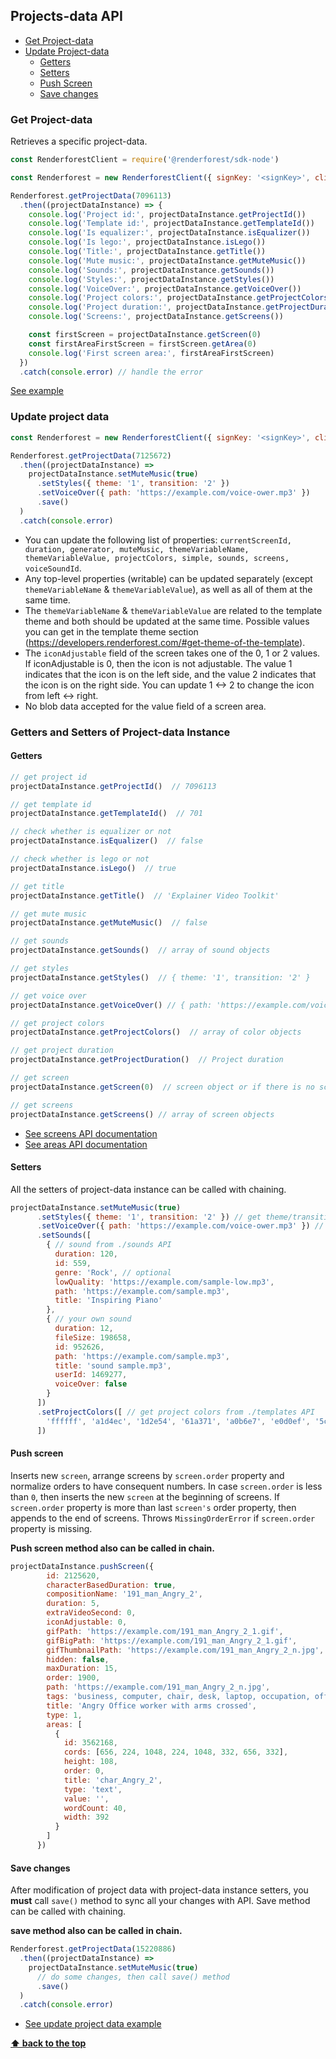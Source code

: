 ## Projects-data API 

  - [Get Project-data](#get-project-data)
  - [Update Project-data](#update-project-data)
    * [Getters](#getters)
    * [Setters](#setters)
    * [Push Screen](#push-screen)
    * [Save changes](#save-changes)

### Get Project-data

Retrieves a specific project-data.

```js
const RenderforestClient = require('@renderforest/sdk-node')

const Renderforest = new RenderforestClient({ signKey: '<signKey>', clientId: -1 })

Renderforest.getProjectData(7096113)
  .then((projectDataInstance) => {
    console.log('Project id:', projectDataInstance.getProjectId())
    console.log('Template id:', projectDataInstance.getTemplateId())
    console.log('Is equalizer:', projectDataInstance.isEqualizer())
    console.log('Is lego:', projectDataInstance.isLego())
    console.log('Title:', projectDataInstance.getTitle())
    console.log('Mute music:', projectDataInstance.getMuteMusic())
    console.log('Sounds:', projectDataInstance.getSounds())
    console.log('Styles:', projectDataInstance.getStyles())
    console.log('VoiceOver:', projectDataInstance.getVoiceOver())
    console.log('Project colors:', projectDataInstance.getProjectColors())
    console.log('Project duration:', projectDataInstance.getProjectDuration())
    console.log('Screens:', projectDataInstance.getScreens())

    const firstScreen = projectDataInstance.getScreen(0)
    const firstAreaFirstScreen = firstScreen.getArea(0)
    console.log('First screen area:', firstAreaFirstScreen)
  })
  .catch(console.error) // handle the error
```
[See example](https://github.com/renderforest/renderforest-sdk-node/blob/master/samples/project-data/get-project-data.js)

### Update project data

```js
const Renderforest = new RenderforestClient({ signKey: '<signKey>', clientId: -1 })

Renderforest.getProjectData(7125672)
  .then((projectDataInstance) =>
    projectDataInstance.setMuteMusic(true)
      .setStyles({ theme: '1', transition: '2' })
      .setVoiceOver({ path: 'https://example.com/voice-ower.mp3' })
      .save()
  )
  .catch(console.error)
```

- You can update the following list of properties: `currentScreenId, duration, generator, muteMusic, themeVariableName, 
  themeVariableValue, projectColors, simple, sounds, screens, voiceSoundId`.
- Any top-level properties (writable) can be updated separately (except `themeVariableName` & `themeVariableValue`), as
  well as all of them at the same time.
- The `themeVariableName` & `themeVariableValue` are related to the template theme and both should be updated at the same 
  time. Possible values you can get in the template theme section 
  (https://developers.renderforest.com/#get-theme-of-the-template).
- The `iconAdjustable` field of the screen takes one of the 0, 1 or 2 values. If iconAdjustable is 0, then the icon is 
  not adjustable. The value 1 indicates that the icon is on the left side, and the value 2 indicates that the icon is on 
  the right side. You can update 1 <-> 2 to change the icon from left <-> right.
- No blob data accepted for the value field of a screen area.

### Getters and Setters of Project-data Instance

#### Getters

```js
// get project id
projectDataInstance.getProjectId()  // 7096113

// get template id
projectDataInstance.getTemplateId()  // 701

// check whether is equalizer or not
projectDataInstance.isEqualizer()  // false

// check whether is lego or not
projectDataInstance.isLego()  // true

// get title
projectDataInstance.getTitle()  // 'Explainer Video Toolkit'

// get mute music
projectDataInstance.getMuteMusic()  // false

// get sounds
projectDataInstance.getSounds()  // array of sound objects

// get styles
projectDataInstance.getStyles()  // { theme: '1', transition: '2' }

// get voice over
projectDataInstance.getVoiceOver() // { path: 'https://example.com/voice-over.mp3' }

// get project colors
projectDataInstance.getProjectColors()  // array of color objects

// get project duration
projectDataInstance.getProjectDuration()  // Project duration

// get screen
projectDataInstance.getScreen(0)  // screen object or if there is no screen, throws error

// get screens
projectDataInstance.getScreens() // array of screen objects
```

- [See screens API documentation](https://github.com/renderforest/renderforest-sdk-node/blob/master/docs/project-data-api/SCREENS_API.md)
- [See areas API documentation](https://github.com/renderforest/renderforest-sdk-node/blob/master/docs/project-data-api/AREAS_API.md)

#### Setters

All the setters of project-data instance can be called with chaining.  

```js
projectDataInstance.setMuteMusic(true)
      .setStyles({ theme: '1', transition: '2' }) // get theme/transition from .templates API
      .setVoiceOver({ path: 'https://example.com/voice-ower.mp3' }) // optional
      .setSounds([
        { // sound from ./sounds API
          duration: 120,
          id: 559,
          genre: 'Rock', // optional
          lowQuality: 'https://example.com/sample-low.mp3',
          path: 'https://example.com/sample.mp3',
          title: 'Inspiring Piano'
        },
        { // your own sound
          duration: 12,
          fileSize: 198658,
          id: 952626,
          path: 'https://example.com/sample.mp3',
          title: 'sound sample.mp3',
          userId: 1469277,
          voiceOver: false
        }
      ])
      .setProjectColors([ // get project colors from ./templates API
        'ffffff', 'a1d4ec', '1d2e54', '61a371', 'a0b6e7', 'e0d0ef', '5c1313', 'b2e1f4', '706bb5', 'b4ddf5'
      ])
``` 

#### Push screen

Inserts new `screen`, arrange screens by `screen.order` property and normalize orders to have consequent numbers.
In case `screen.order` is less than `0`, then inserts the new `screen` at the beginning of screens.
If `screen.order` property is more than last `screen's` order property, then appends to the end of screens.
Throws `MissingOrderError` if `screen.order` property is missing.

**Push screen method also can be called in chain.**

```js
projectDataInstance.pushScreen({
        id: 2125620,
        characterBasedDuration: true,
        compositionName: '191_man_Angry_2',
        duration: 5,
        extraVideoSecond: 0,
        iconAdjustable: 0,
        gifPath: 'https://example.com/191_man_Angry_2_1.gif',
        gifBigPath: 'https://example.com/191_man_Angry_2_1.gif',
        gifThumbnailPath: 'https://example.com/191_man_Angry_2_n.jpg',
        hidden: false,
        maxDuration: 15,
        order: 1900,
        path: 'https://example.com/191_man_Angry_2_n.jpg',
        tags: 'business, computer, chair, desk, laptop, occupation, office, worker, arms, boss, boy, businessman,chef, company, employer, professional',
        title: 'Angry Office worker with arms crossed',
        type: 1,
        areas: [
          {
            id: 3562168,
            cords: [656, 224, 1048, 224, 1048, 332, 656, 332],
            height: 108,
            order: 0,
            title: 'char_Angry_2',
            type: 'text',
            value: '',
            wordCount: 40,
            width: 392
          }
        ]
      })
```

#### Save changes

After modification of project data with project-data instance setters, you **must** call `save()` method to sync all 
your changes with API. Save method can be called with chaining.

**save method also can be called in chain.**

```js
Renderforest.getProjectData(15220886)
  .then((projectDataInstance) =>
    projectDataInstance.setMuteMusic(true)
      // do some changes, then call save() method
      .save()
  )
  .catch(console.error)
``` 

- [See update project data example](https://github.com/renderforest/renderforest-sdk-node/blob/master/samples/project-data/update-project-data-partial.js)

**[⬆ back to the top](#projects-data-api)**
